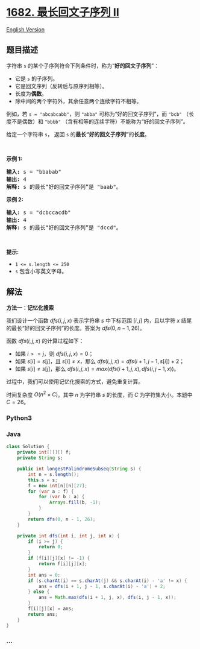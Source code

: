 # [1682. 最长回文子序列 II](https://leetcode.cn/problems/longest-palindromic-subsequence-ii)

[English Version](/solution/1600-1699/1682.Longest%20Palindromic%20Subsequence%20II/README_EN.md)

## 题目描述

<!-- 这里写题目描述 -->

<p>字符串&nbsp;<code>s</code>&nbsp;的某个子序列符合下列条件时，称为“<strong>好的回文子序列</strong>”：</p>

<ul>
	<li>它是&nbsp;<code>s</code>&nbsp;的子序列。</li>
	<li>它是回文序列（反转后与原序列相等）。</li>
	<li>长度为<strong>偶数</strong>。</li>
	<li>除中间的两个字符外，其余任意两个连续字符不相等。</li>
</ul>

<p>例如，若&nbsp;<code>s = "abcabcabb"</code>，则&nbsp;<code>"abba"</code>&nbsp;可称为“好的回文子序列”，而&nbsp;<code>"bcb"</code>&nbsp;（长度不是偶数）和&nbsp;<code>"bbbb"</code>&nbsp;（含有相等的连续字符）不能称为“好的回文子序列”。</p>

<p>给定一个字符串&nbsp;<code>s</code>， 返回<em>&nbsp;</em><code>s</code>&nbsp;的<strong>最长“好的回文子序列”</strong>的<strong>长度</strong>。</p>

<p>&nbsp;</p>

<p><strong>示例 1:</strong></p>

<pre>
<strong>输入:</strong> s = "bbabab"
<strong>输出:</strong> 4
<strong>解释:</strong> s 的最长“好的回文子序列”是 "baab"。
</pre>

<p><strong>示例 2:</strong></p>

<pre>
<strong>输入:</strong> s = "dcbccacdb"
<strong>输出:</strong> 4
<strong>解释:</strong> s 的最长“好的回文子序列”是 "dccd"。
</pre>

<p>&nbsp;</p>

<p><strong>提示:</strong></p>

<ul>
	<li><code>1 &lt;= s.length &lt;= 250</code></li>
	<li><code>s</code>&nbsp;包含小写英文字母。</li>
</ul>

## 解法

<!-- 这里可写通用的实现逻辑 -->

**方法一：记忆化搜索**

我们设计一个函数 $dfs(i, j, x)$ 表示字符串 $s$ 中下标范围 $[i, j]$ 内，且以字符 $x$ 结尾的最长“好的回文子序列”的长度。答案为 $dfs(0, n - 1, 26)$。

函数 $dfs(i, j, x)$ 的计算过程如下：

-   如果 $i >= j$，则 $dfs(i, j, x) = 0$；
-   如果 $s[i] = s[j]$，且 $s[i] \neq x$，那么 $dfs(i, j, x) = dfs(i + 1, j - 1, s[i]) + 2$；
-   如果 $s[i] \neq s[j]$，那么 $dfs(i, j, x) = max(dfs(i + 1, j, x), dfs(i, j - 1, x))$。

过程中，我们可以使用记忆化搜索的方式，避免重复计算。

时间复杂度 $O(n^2 \times C)$。其中 $n$ 为字符串 $s$ 的长度，而 $C$ 为字符集大小。本题中 $C = 26$。

<!-- tabs:start -->

### **Python3**

<!-- 这里可写当前语言的特殊实现逻辑 -->



### **Java**

<!-- 这里可写当前语言的特殊实现逻辑 -->

```java
class Solution {
    private int[][][] f;
    private String s;

    public int longestPalindromeSubseq(String s) {
        int n = s.length();
        this.s = s;
        f = new int[n][n][27];
        for (var a : f) {
            for (var b : a) {
                Arrays.fill(b, -1);
            }
        }
        return dfs(0, n - 1, 26);
    }

    private int dfs(int i, int j, int x) {
        if (i >= j) {
            return 0;
        }
        if (f[i][j][x] != -1) {
            return f[i][j][x];
        }
        int ans = 0;
        if (s.charAt(i) == s.charAt(j) && s.charAt(i) - 'a' != x) {
            ans = dfs(i + 1, j - 1, s.charAt(i) - 'a') + 2;
        } else {
            ans = Math.max(dfs(i + 1, j, x), dfs(i, j - 1, x));
        }
        f[i][j][x] = ans;
        return ans;
    }
}
```









### **...**

```

```


